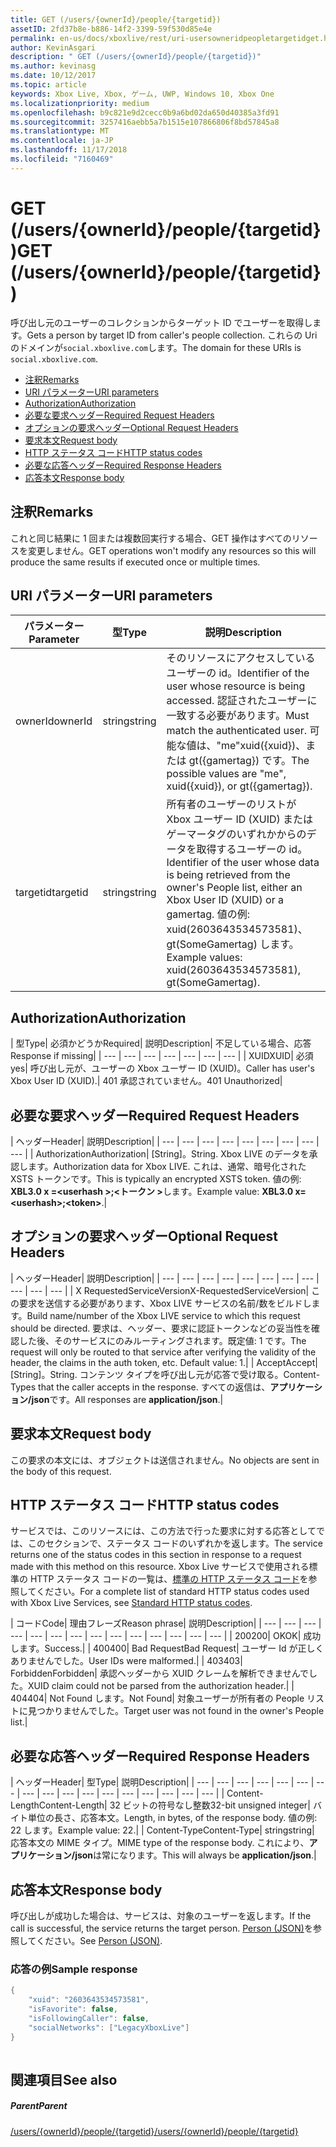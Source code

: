 ```yaml
---
title: GET (/users/{ownerId}/people/{targetid})
assetID: 2fd37b8e-b886-14f2-3399-59f530d85e4e
permalink: en-us/docs/xboxlive/rest/uri-usersowneridpeopletargetidget.html
author: KevinAsgari
description: " GET (/users/{ownerId}/people/{targetid})"
ms.author: kevinasg
ms.date: 10/12/2017
ms.topic: article
keywords: Xbox Live, Xbox, ゲーム, UWP, Windows 10, Xbox One
ms.localizationpriority: medium
ms.openlocfilehash: b9c821e9d2cecc0b9a6bd02da650d40385a3fd91
ms.sourcegitcommit: 3257416aebb5a7b1515e107866806f8bd57845a8
ms.translationtype: MT
ms.contentlocale: ja-JP
ms.lasthandoff: 11/17/2018
ms.locfileid: "7160469"
---
```

# <a name="get-usersowneridpeopletargetid"></a><span data-ttu-id="35427-104">GET (/users/{ownerId}/people/{targetid})</span><span class="sxs-lookup"><span data-stu-id="35427-104">GET (/users/{ownerId}/people/{targetid})</span></span>
<span data-ttu-id="35427-105">呼び出し元のユーザーのコレクションからターゲット ID でユーザーを取得します。</span><span class="sxs-lookup"><span data-stu-id="35427-105">Gets a person by target ID from caller's people collection.</span></span> <span data-ttu-id="35427-106">これらの Uri のドメインが`social.xboxlive.com`します。</span><span class="sxs-lookup"><span data-stu-id="35427-106">The domain for these URIs is `social.xboxlive.com`.</span></span>
 
  * [<span data-ttu-id="35427-107">注釈</span><span class="sxs-lookup"><span data-stu-id="35427-107">Remarks</span></span>](#ID4EV)
  * [<span data-ttu-id="35427-108">URI パラメーター</span><span class="sxs-lookup"><span data-stu-id="35427-108">URI parameters</span></span>](#ID4E5)
  * [<span data-ttu-id="35427-109">Authorization</span><span class="sxs-lookup"><span data-stu-id="35427-109">Authorization</span></span>](#ID4EJB)
  * [<span data-ttu-id="35427-110">必要な要求ヘッダー</span><span class="sxs-lookup"><span data-stu-id="35427-110">Required Request Headers</span></span>](#ID4ERC)
  * [<span data-ttu-id="35427-111">オプションの要求ヘッダー</span><span class="sxs-lookup"><span data-stu-id="35427-111">Optional Request Headers</span></span>](#ID4EQD)
  * [<span data-ttu-id="35427-112">要求本文</span><span class="sxs-lookup"><span data-stu-id="35427-112">Request body</span></span>](#ID4EWE)
  * [<span data-ttu-id="35427-113">HTTP ステータス コード</span><span class="sxs-lookup"><span data-stu-id="35427-113">HTTP status codes</span></span>](#ID4EBF)
  * [<span data-ttu-id="35427-114">必要な応答ヘッダー</span><span class="sxs-lookup"><span data-stu-id="35427-114">Required Response Headers</span></span>](#ID4EDH)
  * [<span data-ttu-id="35427-115">応答本文</span><span class="sxs-lookup"><span data-stu-id="35427-115">Response body</span></span>](#ID4EQAAC)
 
<a id="ID4EV"></a>

 
## <a name="remarks"></a><span data-ttu-id="35427-116">注釈</span><span class="sxs-lookup"><span data-stu-id="35427-116">Remarks</span></span>
 
<span data-ttu-id="35427-117">これと同じ結果に 1 回または複数回実行する場合、GET 操作はすべてのリソースを変更しません。</span><span class="sxs-lookup"><span data-stu-id="35427-117">GET operations won't modify any resources so this will produce the same results if executed once or multiple times.</span></span>
  
<a id="ID4E5"></a>

 
## <a name="uri-parameters"></a><span data-ttu-id="35427-118">URI パラメーター</span><span class="sxs-lookup"><span data-stu-id="35427-118">URI parameters</span></span>
 
| <span data-ttu-id="35427-119">パラメーター</span><span class="sxs-lookup"><span data-stu-id="35427-119">Parameter</span></span>| <span data-ttu-id="35427-120">型</span><span class="sxs-lookup"><span data-stu-id="35427-120">Type</span></span>| <span data-ttu-id="35427-121">説明</span><span class="sxs-lookup"><span data-stu-id="35427-121">Description</span></span>| 
| --- | --- | --- | 
| <span data-ttu-id="35427-122">ownerId</span><span class="sxs-lookup"><span data-stu-id="35427-122">ownerId</span></span>| <span data-ttu-id="35427-123">string</span><span class="sxs-lookup"><span data-stu-id="35427-123">string</span></span>| <span data-ttu-id="35427-124">そのリソースにアクセスしているユーザーの id。</span><span class="sxs-lookup"><span data-stu-id="35427-124">Identifier of the user whose resource is being accessed.</span></span> <span data-ttu-id="35427-125">認証されたユーザーに一致する必要があります。</span><span class="sxs-lookup"><span data-stu-id="35427-125">Must match the authenticated user.</span></span> <span data-ttu-id="35427-126">可能な値は、"me"xuid({xuid})、または gt({gamertag}) です。</span><span class="sxs-lookup"><span data-stu-id="35427-126">The possible values are "me", xuid({xuid}), or gt({gamertag}).</span></span>| 
| <span data-ttu-id="35427-127">targetid</span><span class="sxs-lookup"><span data-stu-id="35427-127">targetid</span></span>| <span data-ttu-id="35427-128">string</span><span class="sxs-lookup"><span data-stu-id="35427-128">string</span></span>| <span data-ttu-id="35427-129">所有者のユーザーのリストが Xbox ユーザー ID (XUID) またはゲーマータグのいずれかからのデータを取得するユーザーの id。</span><span class="sxs-lookup"><span data-stu-id="35427-129">Identifier of the user whose data is being retrieved from the owner's People list, either an Xbox User ID (XUID) or a gamertag.</span></span> <span data-ttu-id="35427-130">値の例: xuid(2603643534573581)、gt(SomeGamertag) します。</span><span class="sxs-lookup"><span data-stu-id="35427-130">Example values: xuid(2603643534573581), gt(SomeGamertag).</span></span>| 
  
<a id="ID4EJB"></a>

 
## <a name="authorization"></a><span data-ttu-id="35427-131">Authorization</span><span class="sxs-lookup"><span data-stu-id="35427-131">Authorization</span></span>
 
| <span data-ttu-id="35427-132">型</span><span class="sxs-lookup"><span data-stu-id="35427-132">Type</span></span>| <span data-ttu-id="35427-133">必須かどうか</span><span class="sxs-lookup"><span data-stu-id="35427-133">Required</span></span>| <span data-ttu-id="35427-134">説明</span><span class="sxs-lookup"><span data-stu-id="35427-134">Description</span></span>| <span data-ttu-id="35427-135">不足している場合、応答</span><span class="sxs-lookup"><span data-stu-id="35427-135">Response if missing</span></span>| 
| --- | --- | --- | --- | --- | --- | --- | 
| <span data-ttu-id="35427-136">XUID</span><span class="sxs-lookup"><span data-stu-id="35427-136">XUID</span></span>| <span data-ttu-id="35427-137">必須</span><span class="sxs-lookup"><span data-stu-id="35427-137">yes</span></span>| <span data-ttu-id="35427-138">呼び出し元が、ユーザーの Xbox ユーザー ID (XUID)。</span><span class="sxs-lookup"><span data-stu-id="35427-138">Caller has user's Xbox User ID (XUID).</span></span>| <span data-ttu-id="35427-139">401 承認されていません。</span><span class="sxs-lookup"><span data-stu-id="35427-139">401 Unauthorized</span></span>| 
  
<a id="ID4ERC"></a>

 
## <a name="required-request-headers"></a><span data-ttu-id="35427-140">必要な要求ヘッダー</span><span class="sxs-lookup"><span data-stu-id="35427-140">Required Request Headers</span></span>
 
| <span data-ttu-id="35427-141">ヘッダー</span><span class="sxs-lookup"><span data-stu-id="35427-141">Header</span></span>| <span data-ttu-id="35427-142">説明</span><span class="sxs-lookup"><span data-stu-id="35427-142">Description</span></span>| 
| --- | --- | --- | --- | --- | --- | --- | --- | --- | 
| <span data-ttu-id="35427-143">Authorization</span><span class="sxs-lookup"><span data-stu-id="35427-143">Authorization</span></span>| <span data-ttu-id="35427-144">[String]。</span><span class="sxs-lookup"><span data-stu-id="35427-144">String.</span></span> <span data-ttu-id="35427-145">Xbox LIVE のデータを承認します。</span><span class="sxs-lookup"><span data-stu-id="35427-145">Authorization data for Xbox LIVE.</span></span> <span data-ttu-id="35427-146">これは、通常、暗号化された XSTS トークンです。</span><span class="sxs-lookup"><span data-stu-id="35427-146">This is typically an encrypted XSTS token.</span></span> <span data-ttu-id="35427-147">値の例: <b>XBL3.0 x =&lt;userhash >;&lt;トークン ></b>します。</span><span class="sxs-lookup"><span data-stu-id="35427-147">Example value: <b>XBL3.0 x=&lt;userhash>;&lt;token></b>.</span></span>| 
  
<a id="ID4EQD"></a>

 
## <a name="optional-request-headers"></a><span data-ttu-id="35427-148">オプションの要求ヘッダー</span><span class="sxs-lookup"><span data-stu-id="35427-148">Optional Request Headers</span></span>
 
| <span data-ttu-id="35427-149">ヘッダー</span><span class="sxs-lookup"><span data-stu-id="35427-149">Header</span></span>| <span data-ttu-id="35427-150">説明</span><span class="sxs-lookup"><span data-stu-id="35427-150">Description</span></span>| 
| --- | --- | --- | --- | --- | --- | --- | --- | --- | --- | --- | 
| <span data-ttu-id="35427-151">X RequestedServiceVersion</span><span class="sxs-lookup"><span data-stu-id="35427-151">X-RequestedServiceVersion</span></span>| <span data-ttu-id="35427-152">この要求を送信する必要があります、Xbox LIVE サービスの名前/数をビルドします。</span><span class="sxs-lookup"><span data-stu-id="35427-152">Build name/number of the Xbox LIVE service to which this request should be directed.</span></span> <span data-ttu-id="35427-153">要求は、ヘッダー、要求に認証トークンなどの妥当性を確認した後、そのサービスにのみルーティングされます。既定値: 1 です。</span><span class="sxs-lookup"><span data-stu-id="35427-153">The request will only be routed to that service after verifying the validity of the header, the claims in the auth token, etc. Default value: 1.</span></span>| 
| <span data-ttu-id="35427-154">Accept</span><span class="sxs-lookup"><span data-stu-id="35427-154">Accept</span></span>| <span data-ttu-id="35427-155">[String]。</span><span class="sxs-lookup"><span data-stu-id="35427-155">String.</span></span> <span data-ttu-id="35427-156">コンテンツ タイプを呼び出し元が応答で受け取る。</span><span class="sxs-lookup"><span data-stu-id="35427-156">Content-Types that the caller accepts in the response.</span></span> <span data-ttu-id="35427-157">すべての返信は、<b>アプリケーション/json</b>です。</span><span class="sxs-lookup"><span data-stu-id="35427-157">All responses are <b>application/json</b>.</span></span>| 
  
<a id="ID4EWE"></a>

 
## <a name="request-body"></a><span data-ttu-id="35427-158">要求本文</span><span class="sxs-lookup"><span data-stu-id="35427-158">Request body</span></span>
 
<span data-ttu-id="35427-159">この要求の本文には、オブジェクトは送信されません。</span><span class="sxs-lookup"><span data-stu-id="35427-159">No objects are sent in the body of this request.</span></span>
  
<a id="ID4EBF"></a>

 
## <a name="http-status-codes"></a><span data-ttu-id="35427-160">HTTP ステータス コード</span><span class="sxs-lookup"><span data-stu-id="35427-160">HTTP status codes</span></span>
 
<span data-ttu-id="35427-161">サービスでは、このリソースには、この方法で行った要求に対する応答としてでは、このセクションで、ステータス コードのいずれかを返します。</span><span class="sxs-lookup"><span data-stu-id="35427-161">The service returns one of the status codes in this section in response to a request made with this method on this resource.</span></span> <span data-ttu-id="35427-162">Xbox Live サービスで使用される標準の HTTP ステータス コードの一覧は、[標準の HTTP ステータス コード](../../additional/httpstatuscodes.md)を参照してください。</span><span class="sxs-lookup"><span data-stu-id="35427-162">For a complete list of standard HTTP status codes used with Xbox Live Services, see [Standard HTTP status codes](../../additional/httpstatuscodes.md).</span></span>
 
| <span data-ttu-id="35427-163">コード</span><span class="sxs-lookup"><span data-stu-id="35427-163">Code</span></span>| <span data-ttu-id="35427-164">理由フレーズ</span><span class="sxs-lookup"><span data-stu-id="35427-164">Reason phrase</span></span>| <span data-ttu-id="35427-165">説明</span><span class="sxs-lookup"><span data-stu-id="35427-165">Description</span></span>| 
| --- | --- | --- | --- | --- | --- | --- | --- | --- | --- | --- | --- | --- | --- | 
| <span data-ttu-id="35427-166">200</span><span class="sxs-lookup"><span data-stu-id="35427-166">200</span></span>| <span data-ttu-id="35427-167">OK</span><span class="sxs-lookup"><span data-stu-id="35427-167">OK</span></span>| <span data-ttu-id="35427-168">成功します。</span><span class="sxs-lookup"><span data-stu-id="35427-168">Success.</span></span>| 
| <span data-ttu-id="35427-169">400</span><span class="sxs-lookup"><span data-stu-id="35427-169">400</span></span>| <span data-ttu-id="35427-170">Bad Request</span><span class="sxs-lookup"><span data-stu-id="35427-170">Bad Request</span></span>| <span data-ttu-id="35427-171">ユーザー Id が正しくありませんでした。</span><span class="sxs-lookup"><span data-stu-id="35427-171">User IDs were malformed.</span></span>| 
| <span data-ttu-id="35427-172">403</span><span class="sxs-lookup"><span data-stu-id="35427-172">403</span></span>| <span data-ttu-id="35427-173">Forbidden</span><span class="sxs-lookup"><span data-stu-id="35427-173">Forbidden</span></span>| <span data-ttu-id="35427-174">承認ヘッダーから XUID クレームを解析できませんでした。</span><span class="sxs-lookup"><span data-stu-id="35427-174">XUID claim could not be parsed from the authorization header.</span></span>| 
| <span data-ttu-id="35427-175">404</span><span class="sxs-lookup"><span data-stu-id="35427-175">404</span></span>| <span data-ttu-id="35427-176">Not Found します。</span><span class="sxs-lookup"><span data-stu-id="35427-176">Not Found</span></span>| <span data-ttu-id="35427-177">対象ユーザーが所有者の People リストに見つかりませんでした。</span><span class="sxs-lookup"><span data-stu-id="35427-177">Target user was not found in the owner's People list.</span></span>| 
  
<a id="ID4EDH"></a>

 
## <a name="required-response-headers"></a><span data-ttu-id="35427-178">必要な応答ヘッダー</span><span class="sxs-lookup"><span data-stu-id="35427-178">Required Response Headers</span></span>
 
| <span data-ttu-id="35427-179">ヘッダー</span><span class="sxs-lookup"><span data-stu-id="35427-179">Header</span></span>| <span data-ttu-id="35427-180">型</span><span class="sxs-lookup"><span data-stu-id="35427-180">Type</span></span>| <span data-ttu-id="35427-181">説明</span><span class="sxs-lookup"><span data-stu-id="35427-181">Description</span></span>| 
| --- | --- | --- | --- | --- | --- | --- | --- | --- | --- | --- | --- | --- | --- | --- | --- | --- | 
| <span data-ttu-id="35427-182">Content-Length</span><span class="sxs-lookup"><span data-stu-id="35427-182">Content-Length</span></span>| <span data-ttu-id="35427-183">32 ビットの符号なし整数</span><span class="sxs-lookup"><span data-stu-id="35427-183">32-bit unsigned integer</span></span>| <span data-ttu-id="35427-184">バイト単位の長さ、応答本文。</span><span class="sxs-lookup"><span data-stu-id="35427-184">Length, in bytes, of the response body.</span></span> <span data-ttu-id="35427-185">値の例: 22 します。</span><span class="sxs-lookup"><span data-stu-id="35427-185">Example value: 22.</span></span>| 
| <span data-ttu-id="35427-186">Content-Type</span><span class="sxs-lookup"><span data-stu-id="35427-186">Content-Type</span></span>| <span data-ttu-id="35427-187">string</span><span class="sxs-lookup"><span data-stu-id="35427-187">string</span></span>| <span data-ttu-id="35427-188">応答本文の MIME タイプ。</span><span class="sxs-lookup"><span data-stu-id="35427-188">MIME type of the response body.</span></span> <span data-ttu-id="35427-189">これにより、<b>アプリケーション/json</b>は常になります。</span><span class="sxs-lookup"><span data-stu-id="35427-189">This will always be <b>application/json</b>.</span></span>| 
  
<a id="ID4EQAAC"></a>

 
## <a name="response-body"></a><span data-ttu-id="35427-190">応答本文</span><span class="sxs-lookup"><span data-stu-id="35427-190">Response body</span></span>
 
<span data-ttu-id="35427-191">呼び出しが成功した場合は、サービスは、対象のユーザーを返します。</span><span class="sxs-lookup"><span data-stu-id="35427-191">If the call is successful, the service returns the target person.</span></span> <span data-ttu-id="35427-192">[Person (JSON)](../../json/json-person.md)を参照してください。</span><span class="sxs-lookup"><span data-stu-id="35427-192">See [Person (JSON)](../../json/json-person.md).</span></span>
 
<a id="ID4E3AAC"></a>

 
### <a name="sample-response"></a><span data-ttu-id="35427-193">応答の例</span><span class="sxs-lookup"><span data-stu-id="35427-193">Sample response</span></span>
 

```cpp
{
    "xuid": "2603643534573581",
    "isFavorite": false,
    "isFollowingCaller": false,
    "socialNetworks": ["LegacyXboxLive"]
}
         
```

   
<a id="ID4EGBAC"></a>

 
## <a name="see-also"></a><span data-ttu-id="35427-194">関連項目</span><span class="sxs-lookup"><span data-stu-id="35427-194">See also</span></span>
 
<a id="ID4EIBAC"></a>

 
##### <a name="parent"></a><span data-ttu-id="35427-195">Parent</span><span class="sxs-lookup"><span data-stu-id="35427-195">Parent</span></span> 

[<span data-ttu-id="35427-196">/users/{ownerId}/people/{targetid}</span><span class="sxs-lookup"><span data-stu-id="35427-196">/users/{ownerId}/people/{targetid}</span></span>](uri-usersowneridpeopletargetid.md)

   